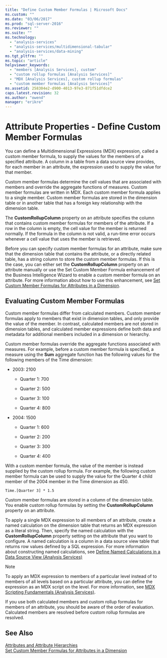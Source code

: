 ```yaml
---
title: "Define Custom Member Formulas | Microsoft Docs"
ms.custom: ""
ms.date: "03/06/2017"
ms.prod: "sql-server-2016"
ms.reviewer: ""
ms.suite: ""
ms.technology: 
  - "analysis-services"
  - "analysis-services/multidimensional-tabular"
  - "analysis-services/data-mining"
ms.tgt_pltfrm: ""
ms.topic: "article"
helpviewer_keywords: 
  - "members [Analysis Services], custom"
  - "custom rollup formulas [Analysis Services]"
  - "MDX [Analysis Services], custom rollup formulas"
  - "custom member formulas [Analysis Services]"
ms.assetid: 258304e2-d900-4013-97e3-871f51dfdce2
caps.latest.revision: 32
ms.author: "owend"
manager: "erikre"
---
```

# Attribute Properties - Define Custom Member Formulas
  You can define a Multidimensional Expressions (MDX) expression, called a custom member formula, to supply the values for the members of a specified attribute. A column in a table from a data source view provides, for each member in an attribute, the expression used to supply the value for that member.  
  
 Custom member formulas determine the cell values that are associated with members and override the aggregate functions of measures. Custom member formulas are written in MDX. Each custom member formula applies to a single member. Custom member formulas are stored in the dimension table or in another table that has a foreign key relationship with the dimension table.  
  
 The **CustomRollupColumn** property on an attribute specifies the column that contains custom member formulas for members of the attribute. If a row in the column is empty, the cell value for the member is returned normally. If the formula in the column is not valid, a run-time error occurs whenever a cell value that uses the member is retrieved.  
  
 Before you can specify custom member formulas for an attribute, make sure that the dimension table that contains the attribute, or a directly related table, has a string column to store the custom member formulas. If this is the case, you can either set the **CustomRollupColumn** property on an attribute manually or use the Set Custom Member Formula enhancement of the Business Intelligence Wizard to enable a custom member formula on an attribute. For more information about how to use this enhancement, see [Set Custom Member Formulas for Attributes in a Dimension](../Topic/Set%20Custom%20Member%20Formulas%20for%20Attributes%20in%20a%20Dimension.md).  
  
## Evaluating Custom Member Formulas  
 Custom member formulas differ from calculated members. Custom member formulas apply to members that exist in dimension tables, and only provide the value of the member. In contrast, calculated members are not stored in dimension tables, and calculated member expressions define both data and metadata for additional members included in a dimension or hierarchy.  
  
 Custom member formulas override the aggregate functions associated with measures. For example, before a custom member formula is specified, a measure using the **Sum** aggregate function has the following values for the following members of the Time dimension:  
  
-   2003: 2100  
  
    -   Quarter 1: 700  
  
    -   Quarter 2: 500  
  
    -   Quarter 3: 100  
  
    -   Quarter 4: 800  
  
-   2004: 1500  
  
    -   Quarter 1: 600  
  
    -   Quarter 2: 200  
  
    -   Quarter 3: 300  
  
    -   Quarter 4: 400  
  
 With a custom member formula, the value of the member is instead supplied by the custom rollup formula. For example, the following custom member formula can be used to supply the value for the Quarter 4 child member of the 2004 member in the Time dimension as 450.  
  
```  
Time.[Quarter 3] * 1.5  
```  
  
 Custom member formulas are stored in a column of the dimension table. You enable custom rollup formulas by setting the **CustomRollupColumn** property on an attribute.  
  
 To apply a single MDX expression to all members of an attribute, create a named calculation on the dimension table that returns an MDX expression as a literal string. Then, specify the named calculation with the **CustomRollupColumn** property setting on the attribute that you want to configure. A named calculation is a column in a data source view table that returns row values defined by a SQL expression. For more information about constructing named calculations, see [Define Named Calculations in a Data Source View &#40;Analysis Services&#41;](../../analysis-services/multidimensional-models/define-named-calculations-in-a-data-source-view-analysis-services.md)  
  
> [!NOTE]  
>  To apply an MDX expression to members of a particular level instead of to members of all levels based on a particular attribute, you can define the expression as an MDX script on the level. For more information, see [MDX Scripting Fundamentals &#40;Analysis Services&#41;](../../analysis-services/multidimensional-models/mdx/mdx-scripting-fundamentals-analysis-services.md).  
  
 If you use both calculated members and custom rollup formulas for members of an attribute, you should be aware of the order of evaluation. Calculated members are resolved before custom rollup formulas are resolved.  
  
## See Also  
 [Attributes and Attribute Hierarchies](../../analysis-services/multidimensional-models-olap-logical-dimension-objects/attributes-and-attribute-hierarchies.md)   
 [Set Custom Member Formulas for Attributes in a Dimension](../Topic/Set%20Custom%20Member%20Formulas%20for%20Attributes%20in%20a%20Dimension.md)  
  
  